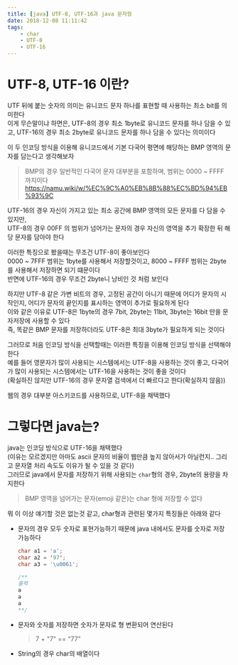 ```yaml
---
title: [java] UTF-8, UTF-16과 java 문자형
date: 2018-12-08 11:11:42
tags:
    - char
    - UTF-8
    - UTF-16
---
```


# UTF-8, UTF-16 이란?
UTF 뒤에 붙는 숫자의 의미는 유니코드 문자 하나를 표현할 때 사용하는 최소 bit를 의미한다  
이게 무슨말이냐 하면은, UTF-8의 경우 최소 1byte로 유니코드 문자를 하나 담을 수 있고, UTF-16의 경우 최소 2byte로 유니코드 문자를 하나 담을 수 있다는 의미이다  

이 두 인코딩 방식을 이용해 유니코드에서 기본 다국어 평면에 해당하는 BMP 영역의 문자를 담는다고 생각해보자  
> BMP의 경우 일반적인 다국어 문자 대부분을 포함하며, 범위는 0000 ~ FFFF 까지이다  
> <https://namu.wiki/w/%EC%9C%A0%EB%8B%88%EC%BD%94%EB%93%9C>  

UTF-16의 경우 자신이 가지고 있는 최소 공간에 BMP 영역의 모든 문자를 다 담을 수 있지만,  
UTF-8의 경우 00FF 의 범위가 넘어가는 문자의 경우 자신의 영역을 추가 확장한 뒤 해당 문자를 담아야 한다  

이러한 특징으로 봤을때는 무조건 UTF-8이 좋아보인다  
0000 ~ 7FFF 범위는 1byte를 사용해서 저장할것이고, 8000 ~ FFFF 범위는 2byte를 사용해서 저장하면 되기 떄문이다  
반면에 UTF-16의 경우 무조건 2byte니 낭비인 것 처럼 보인다  

하지만 UTF-8 같은 가변 비트의 경우, 고정된 공간이 아니기 때문에 어디가 문자의 시작인지, 어디가 문자의 끝인지를 표시하는 영역이 추가로 필요하게 된다  
이와 같은 이유로 UTF-8은 1byte의 경우 7bit, 2byte는 11bit, 3byte는 16bit 만을 문자저장에 사용할 수 있다  
즉, 똑같은 BMP 문자를 저장하더라도 UTF-8은 최대 3byte가 필요하게 되는 것이다  

그러므로 처음 인코딩 방식을 선택할때는 이러한 특징을 이용해 인코딩 방식을 선택해야 한다  
예를 들어 영문자가 많이 사용되는 시스템에서는 UTF-8을 사용하는 것이 좋고, 다국어가 많이 사용되는 시스템에서는 UTF-16을 사용하는 것이 좋을 것이다  
(확실하진 않지만 UTF-16의 경우 문자열 검색에서 더 빠르다고 한다(확실하지 않음))  

웹의 경우 대부분 아스키코드를 사용하므로, UTF-8을 채택했다  

# 그렇다면 java는?
java는 인코딩 방식으로 UTF-16을 채택했다  
(이유는 모르겠지만 아마도 ascii 문자의 비율이 웹만큼 높지 않아서가 아닐런지.. 그리고 문자열 처리 속도도 이유가 될 수 있을 것 같다)  
그러므로 java에서 문자를 저장하기 위해 사용되는 `char`형의 경우, 2byte의 용량을 차지한다  
> BMP 영역을 넘어가는 문자(emoji 같은)는 char 형에 저장할 수 없다  

뭐 이 이상 얘기할 것은 없는것 같고, char형과 관련된 몇가지 특징들은 아래와 같다  
- 문자의 경우 모두 숫자로 표현가능하기 때문에 java 내에서도 문자를 숫자로 저장 가능하다  
  ```java
  char a1 = 'a';
  char a2 = '97';
  char a3 = '\u0061';

  /**
  출력
  a
  a
  a
  **/
  ```
- 문자와 숫자를 저장하면 숫자가 문자로 형 변환되어 연산된다
  > 7 + "7" == "77"
- String의 경우 char의 배열이다

<!-- more -->